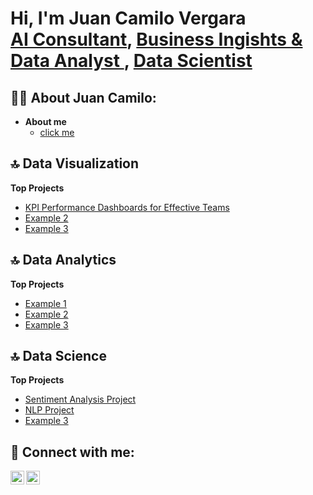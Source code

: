 <h1>Hi, I'm Juan Camilo Vergara <br/><a href="https://www.linkedin.com/in/juan-camilo-vergara-7021b080/">AI Consultant</a>, <a href="https://www.linkedin.com/in/juan-camilo-vergara-7021b080/">Business Ingishts & Data Analyst </a>, <a href="https://www.linkedin.com/in/juan-camilo-vergara-7021b080/">Data Scientist</a></h1>

<h2>👨‍💻 About Juan Camilo:</h2>

- <b>About me </b>
  - [click me](https://github.com/juancvergara1/aboutme/blob/main/README.md)
 
<h2>🔝 Data Visualization</h2>

<b>Top Projects</b>
- [KPI Performance Dashboards for Effective Teams](https://github.com/juancvergara1/Dataviz/blob/main/README.md)
- [Example 2]()
- [Example 3]()

<h2>🔝 Data Analytics</h2>

<b>Top Projects</b>
- [Example 1]()
- [Example 2]()
- [Example 3]()

<h2>🔝 Data Science</h2>

<b>Top Projects</b>
- [Sentiment Analysis Project](https://github.com/juancvergara1/sentiment_analysis)
- [NLP Project]()
- [Example 3]()


<h2> 🤳 Connect with me:</h2>

[<img align="left" alt="JoshMadakor | LinkedIn" width="22px" src="https://cdn.jsdelivr.net/npm/simple-icons@v3/icons/linkedin.svg" />][linkedin]
[<img align="left" alt="JoshMadakor | Instagram" width="22px" src="https://cdn.jsdelivr.net/npm/simple-icons@v3/icons/instagram.svg" />][instagram]


[instagram]: https://www.instagram.com/juancvergara/ 
[linkedin]: https://www.linkedin.com/in/juan-camilo-vergara-7021b080/

<!--
**juancvergara1/juancvergara1** is a ✨ _special_ ✨ repository because its `README.md` (this file) appears on your GitHub profile.

Here are some ideas to get you started:

- 🔭 I’m currently working on ...
- 🌱 I’m currently learning ...
- 👯 I’m looking to collaborate on ...
- 🤔 I’m looking for help with ...
- 💬 Ask me about ...
- 📫 How to reach me: ...
- 😄 Pronouns: ...
- ⚡ Fun fact: ...
-->
